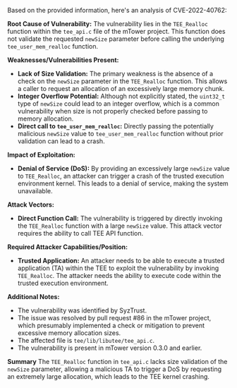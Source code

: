 Based on the provided information, here's an analysis of CVE-2022-40762:

**Root Cause of Vulnerability:**
The vulnerability lies in the `TEE_Realloc` function within the `tee_api.c` file of the mTower project. This function does not validate the requested `newSize` parameter before calling the underlying `tee_user_mem_realloc` function.

**Weaknesses/Vulnerabilities Present:**
- **Lack of Size Validation:** The primary weakness is the absence of a check on the `newSize` parameter in the `TEE_Realloc` function. This allows a caller to request an allocation of an excessively large memory chunk.
- **Integer Overflow Potential:** Although not explicitly stated, the `uint32_t` type of `newSize` could lead to an integer overflow, which is a common vulnerability when size is not properly checked before passing to memory allocation.
- **Direct call to `tee_user_mem_realloc`:** Directly passing the potentially malicious `newSize` value to `tee_user_mem_realloc` function without prior validation can lead to a crash.

**Impact of Exploitation:**
- **Denial of Service (DoS):** By providing an excessively large `newSize` value to `TEE_Realloc`, an attacker can trigger a crash of the trusted execution environment kernel. This leads to a denial of service, making the system unavailable.

**Attack Vectors:**
- **Direct Function Call:** The vulnerability is triggered by directly invoking the `TEE_Realloc` function with a large `newSize` value. This attack vector requires the ability to call TEE API function.

**Required Attacker Capabilities/Position:**
- **Trusted Application:** An attacker needs to be able to execute a trusted application (TA) within the TEE to exploit the vulnerability by invoking `TEE_Realloc`. The attacker needs the ability to execute code within the trusted execution environment.

**Additional Notes:**
- The vulnerability was identified by SyzTrust.
- The issue was resolved by pull request #86 in the mTower project, which presumably implemented a check or mitigation to prevent excessive memory allocation sizes.
- The affected file is `tee/lib/libutee/tee_api.c`.
- The vulnerability is present in mTower version 0.3.0 and earlier.

**Summary**
The `TEE_Realloc` function in `tee_api.c` lacks size validation of the `newSize` parameter, allowing a malicious TA to trigger a DoS by requesting an extremely large allocation, which leads to the TEE kernel crashing.